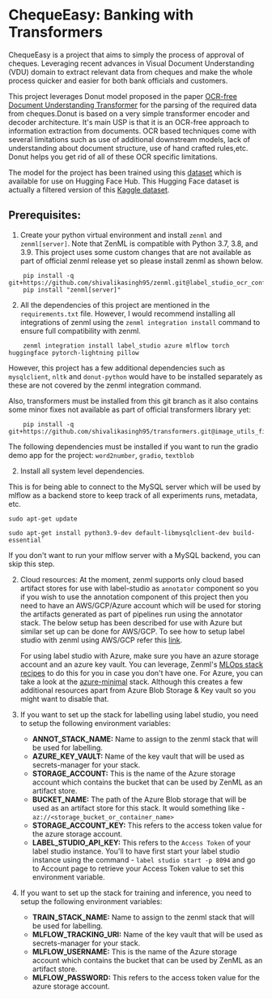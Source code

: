 # ChequeEasy: Banking with Transformers

ChequeEasy is a project that aims to simply the process of approval of cheques. Leveraging recent advances in Visual Document Understanding (VDU) domain to extract relevant data from cheques and make the whole process quicker and easier for both bank officials and customers. 

This project leverages Donut model proposed in the paper [OCR-free Document Understanding Transformer](https://arxiv.org/abs/2111.15664) for the parsing of the required data from cheques.Donut is based on a very simple transformer encoder and decoder architecture. It's main USP is that it is an OCR-free approach to information extraction from documents. OCR based techniques come with several limitations such as use of additional downstream models, lack of understanding about document structure, use of hand crafted rules,etc. Donut helps you get rid of all of these OCR specific limitations. 

The model for the project has been trained using this [dataset](https://huggingface.co/datasets/shivi/cheques_sample_data) which is available for use on Hugging Face Hub. This Hugging Face dataset is actually a filtered version of this [Kaggle dataset](https://www.kaggle.com/datasets/medali1992/cheque-images).


## Prerequisites:

1. Create your python virtual environment and install `zenml` and `zenml[server]`. Note that ZenML is compatible with Python 3.7, 3.8, and 3.9. This project uses some custom changes that are not available as part of official zenml release yet so please install zenml as shown below.

```shell
    pip install -q git+https://github.com/shivalikasingh95/zenml.git@label_studio_ocr_config
    pip install "zenml[server]"
```

2. All the dependencies of this project are mentioned in the `requirements.txt` file. 
However, I would recommend installing all integrations of zenml using the `zenml integration install` command to ensure full compatibility with zenml.

```shell
    zenml integration install label_studio azure mlflow torch huggingface pytorch-lightning pillow
```
However, this project has a few additional dependencies such as `mysqlclient`, `nltk` and `donut-python` would have to be installed separately as these are not covered by the zenml integration command.

Also, transformers must be installed from this git branch as it also contains some minor fixes not available as part of official transformers library yet:

```shell
    pip install -q git+https://github.com/shivalikasingh95/transformers.git@image_utils_fix
```

The following dependencies must be installed if you want to run the gradio demo app for the project: `word2number`, `gradio`, `textblob`

2. Install all system level dependencies. 

This is for being able to connect to the MySQL server which will be used by mlflow as a backend store to keep track of all experiments runs, metadata, etc.

```shell
sudo apt-get update

sudo apt-get install python3.9-dev default-libmysqlclient-dev build-essential`
```
If you don't want to run your mlflow server with a MySQL backend, you can skip this step.

2. Cloud resources:
At the moment, zenml supports only cloud based artifact stores for use with label-studio as `annotator` component so you if you wish to use the annotation component of this project then you need to have an AWS/GCP/Azure account which will be used for storing the artifacts generated as part of pipelines run using the annotator stack. 
The below setup has been described for use with Azure but similar set up can be done for AWS/GCP. To see how to setup label studio with zenml using AWS/GCP refer this [link](https://github.com/zenml-io/zenml/tree/main/examples/label_studio_annotation).

    For using label studio with Azure, make sure you have an azure storage account and an azure key vault. You can leverage, Zenml's [MLOps stack recipes](https://github.com/zenml-io/mlops-stacks) to do this for you in case you don't have one. For Azure, you can take a look at the [azure-minimal](https://github.com/zenml-io/mlops-stacks/tree/main/azure-minimal) stack. Although this creates a few additional resources apart from Azure Blob Storage & Key vault so you might want to disable that.

3. If you want to set up the stack for labelling using label studio, you need to setup the following environment variables:
    - **ANNOT_STACK_NAME:** Name to assign to the zenml stack that will be used for labelling.
    - **AZURE_KEY_VAULT:** Name of the key vault that will be used as secrets-manager for your stack.
    - **STORAGE_ACCOUNT:** This is the name of the Azure storage account which contains the bucket that can be used by ZenML as an artifact store.
    - **BUCKET_NAME:** The path of the Azure Blob storage that will be used as an artifact store for this stack. It would something like - `az://<storage_bucket_or_container_name>`
    - **STORAGE_ACCOUNT_KEY:** This refers to the access token value for the azure storage account. 
    - **LABEL_STUDIO_API_KEY:** This refers to the `Access Token` of your label studio instance. You'll to have first start your label studio instance using the command - `label studio start -p 8094` and go to Account page to retrieve your Access Token value to set this environment variable.

4. If you want to set up the stack for training and inference, you need to setup the following environment variables:
    - **TRAIN_STACK_NAME:** Name to assign to the zenml stack that will be used for labelling.
    - **MLFLOW_TRACKING_URI:** Name of the key vault that will be used as secrets-manager for your stack.
    - **MLFLOW_USERNAME:** This is the name of the Azure storage account which contains the bucket that can be used by ZenML as an artifact store.
    - **MLFLOW_PASSWORD:** This refers to the access token value for the azure storage account. 

